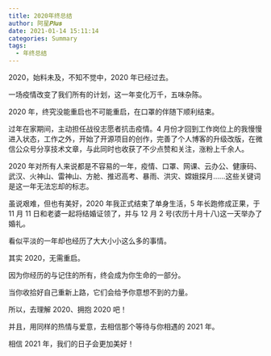 ```yaml
---
title: 2020年终总结
author: 阿星𝑷𝒍𝒖𝒔
date: 2021-01-14 15:11:14
categories: Summary
tags:
  - 年终总结
---
```


2020，始料未及，不知不觉中，2020 年已经过去。

一场疫情改变了我们所有的计划，这一年变化万千，五味杂陈。

2020 年，终究没能重启也不可能重启，在口罩的伴随下顺利结束。

过年在家期间，主动担任战役志愿者抗击疫情。4 月份才回到工作岗位上的我慢慢进入状态，工作之外，开始了开源项目的创作，完善了个人博客的升级改版，在微信公众号分享技术文章，与此同时也收获了不少点赞和关注，涨粉上千余人。

2020 年对所有人来说都是不容易的一年，疫情、口罩、网课、云办公、健康码、武汉、火神山、雷神山、方舱、推迟高考、暴雨、洪灾、嫦娥探月……这些关键词是这一年无法忘却的标志。

虽说艰难，但也有美好，2020 年我正式结束了单身生活，5 年长跑修成正果，于 11 月 11 日和老婆一起将结婚证领了，并与 12 月 2 号(农历十月十八)这一天举办了婚礼。

看似平淡的一年却也经历了大大小小这么多的事情。

其实 2020，无需重启。

因为你经历的与记住的所有，终会成为你生命的一部分。

当你收拾好自己重新上路，它们会给予你意想不到的力量。

所以，去理解 2020、拥抱 2020 吧！

并且，用同样的热情与爱意，去相信那个等待与你相遇的 2021 年。

相信 2021 年，我们的日子会更加美好！
